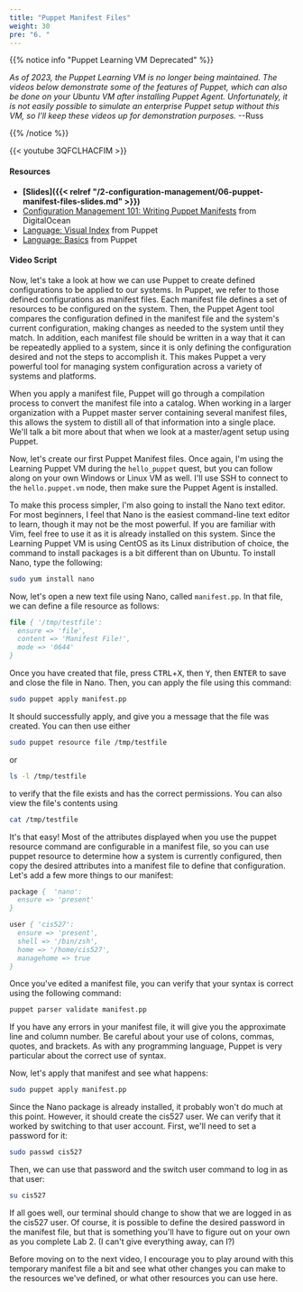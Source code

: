 ```yaml
---
title: "Puppet Manifest Files"
weight: 30
pre: "6. "
---
```


{{% notice info "Puppet Learning VM Deprecated" %}}

_As of 2023, the Puppet Learning VM is no longer being maintained. The videos below demonstrate some of the features of Puppet, which can also be done on your Ubuntu VM after installing Puppet Agent. Unfortunately, it is not easily possible to simulate an enterprise Puppet setup without this VM, so I'll keep these videos up for demonstration purposes._ --Russ

{{% /notice %}}

{{< youtube 3QFCLHACFIM >}}

#### Resources

* **[Slides]({{< relref "/2-configuration-management/06-puppet-manifest-files-slides.md" >}})**
* [Configuration Management 101: Writing Puppet Manifests](https://www.digitalocean.com/community/tutorials/configuration-management-101-writing-puppet-manifests) from DigitalOcean
* [Language: Visual Index](https://puppet.com/docs/puppet/latest/lang_visual_index.html) from Puppet
* [Language: Basics](https://puppet.com/docs/puppet/latest/puppet_language.html) from Puppet

#### Video Script

Now, let's take a look at how we can use Puppet to create defined configurations to be applied to our systems. In Puppet, we refer to those defined configurations as manifest files. Each manifest file defines a set of resources to be configured on the system. Then, the Puppet Agent tool compares the configuration defined in the manifest file and the system's current configuration, making changes as needed to the system until they match. In addition, each manifest file should be written in a way that it can be repeatedly applied to a system, since it is only defining the configuration desired and not the steps to accomplish it. This makes Puppet a very powerful tool for managing system configuration across a variety of systems and platforms.

When you apply a manifest file, Puppet will go through a compilation process to convert the manifest file into a catalog. When working in a larger organization with a Puppet master server containing several manifest files, this allows the system to distill all of that information into a single place. We'll talk a bit more about that when we look at a master/agent setup using Puppet.

Now, let's create our first Puppet Manifest files. Once again, I'm using the Learning Puppet VM during the `hello_puppet` quest, but you can follow along on your own Windows or Linux VM as well. I'll use SSH to connect to the `hello.puppet.vm` node, then make sure the Puppet Agent is installed.

To make this process simpler, I'm also going to install the Nano text editor. For most beginners, I feel that Nano is the easiest command-line text editor to learn, though it may not be the most powerful. If you are familiar with Vim, feel free to use it as it is already installed on this system. Since the Learning Puppet VM is using CentOS as its Linux distribution of choice, the command to install packages is a bit different than on Ubuntu. To install Nano, type the following:

```bash
sudo yum install nano
```

Now, let's open a new text file using Nano, called `manifest.pp`. In that file, we can define a file resource as follows:

```pp
file { '/tmp/testfile':
  ensure => 'file',
  content => 'Manifest File!',
  mode => '0644'
}
```

Once you have created that file, press <kbd>CTRL</kbd>+<kbd>X</kbd>, then <kbd>Y</kbd>, then <kbd>ENTER</kbd> to save and close the file in Nano. Then, you can apply the file using this command:

```bash
sudo puppet apply manifest.pp
```

It should successfully apply, and give you a message that the file was created. You can then use either

```bash
sudo puppet resource file /tmp/testfile
```

or

```bash
ls -l /tmp/testfile
```

to verify that the file exists and has the correct permissions. You can also view the file's contents using

```bash
cat /tmp/testfile
```

It's that easy! Most of the attributes displayed when you use the puppet resource command are configurable in a manifest file, so you can use puppet resource to determine how a system is currently configured, then copy the desired attributes into a manifest file to define that configuration. Let's add a few more things to our manifest:

```pp
package {  'nano':
  ensure => 'present'
}

user { 'cis527':
  ensure => 'present',
  shell => '/bin/zsh',
  home => '/home/cis527',
  managehome => true
}
```

Once you've edited a manifest file, you can verify that your syntax is correct using the following command:

```bash
puppet parser validate manifest.pp
```

If you have any errors in your manifest file, it will give you the approximate line and column number. Be careful about your use of colons, commas, quotes, and brackets. As with any programming language, Puppet is very particular about the correct use of syntax.

Now, let's apply that manifest and see what happens:

```bash
sudo puppet apply manifest.pp
```

Since the Nano package is already installed, it probably won't do much at this point. However, it should create the cis527 user. We can verify that it worked by switching to that user account. First, we'll need to set a password for it:

```bash
sudo passwd cis527
```

Then, we can use that password and the switch user command to log in as that user:

```bash
su cis527
```

If all goes well, our terminal should change to show that we are logged in as the cis527 user. Of course, it is possible to define the desired password in the manifest file, but that is something you'll have to figure out on your own as you complete Lab 2. (I can't give everything away, can I?)

Before moving on to the next video, I encourage you to play around with this temporary manifest file a bit and see what other changes you can make to the resources we've defined, or what other resources you can use here.
